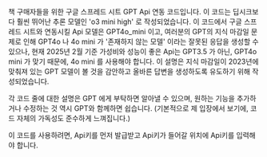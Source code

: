 책 구매자들을 위한 구글 스프레드 시트 GPT Api 연동 코드입니다. 
이 코드는 딥시크보다 훨씬 뛰어난 추론 모델인 'o3 mini high' 로 작성되었습니다. 
이 코드에서 구글 스프레드 시트와 연동시킬 Api 모델은 GPT4o_mini 이고, 여러분의 GPT의 지식 마감일 문제로 인해 GPT4o 나 4o mini  가 '존재하지 않는 모델' 이라는 잘못된 응답을 생성할 수 있으나, 
현재 2025년 2월 기준 가성비와 성능이 좋은 Api는 GPT3.5 가 아닌, GPT4o mini 가 맞기 때문에, 4o mini 를 사용해야 합니다. 
이 설명은 지식 마감일이 2023년에 맞춰져 있는 GPT 모델이 볼 것을 감안하고 올바른 답변을 생성하도록 유도하기 위해 작성되었습니다. 


각 코드 줄에 대한 설명은 GPT 에게 부탁하면 알아낼 수 있으며, 원하는 기능을 추가하거나 수정하는 것 역시 GPT와 함께하면 쉽습니다.
(기본적으로 제 입장에서 보기에, 코드 자체의 가독성도 준수하게 느껴집니다.)

이 코드를 사용하려면, Api키를 먼저 발급받고 Api키가 들어갈 위치에 Api키를 입력해야 합니다.

